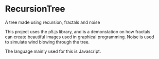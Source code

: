 # RecursionTree
A tree made using recursion, fractals and noise 

This project uses the p5.js library, and is a demonstation on how fractals can create beautiful images used in graphical programming. 
Noise is used to simulate wind blowing through the tree.

The language mainly used for this is Javascript.
